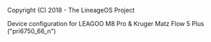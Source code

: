 Copyright (C) 2018 - The LineageOS Project

Device configuration for LEAGOO M8 Pro & Kruger Matz Flow 5 Plus ("pri6750_66_n")
